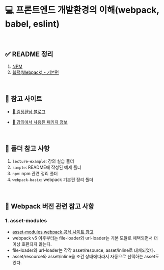 # 💻 프론트엔드 개발환경의 이해(webpack, babel, eslint)

<br />

## ✅ README 정리

1. [NPM](https://github.com/ssi02014/front_development_environment/tree/master/npm)
2. [웹팩(Webpack) - 기본편](https://github.com/ssi02014/front_development_environment/tree/master/webpack-basic)

<br />

## 👀 참고 사이트

- [📖 김정환님 블로그](https://jeonghwan-kim.github.io/series/2019/12/09/frontend-dev-env-npm.html)

- [📖 강의에서 사용된 패키지 정보](https://github.com/jeonghwan-kim/lecture-frontend-dev-env/blob/master/package.json)

<br />

## 👀 폴더 참고 사항

1. `lecture-example`: 강의 실습 폴더
2. `sample`: README에 작성된 예제 폴더
3. `npm`: npm 관련 정리 폴더
4. `webpack-basic`: webpack 기본편 정리 폴더

<br />

## 👀 Webpack 버전 관련 참고 사항

### 1. asset-modules

- [asset-modules webpack 공식 사이트 참고](https://webpack.js.org/guides/asset-modules)
- webpack v5 이후부터는 file-loader와 url-loader는 기본 모듈로 채택되면서 더이상 호환되지 않는다.
- file-loader와 url-loader는 각각 asset/resource, asset/inline로 대체되었다.
- asset/resource와 asset/inline을 조건 상태에따라서 자동으로 선택하는 asset도 있다.
